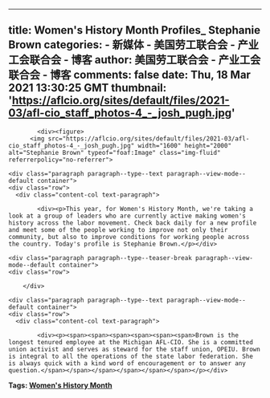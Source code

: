 
---
title: Women's History Month Profiles_ Stephanie Brown
categories: 
    - 新媒体
    - 美国劳工联合会 - 产业工会联合会 - 博客
author: 美国劳工联合会 - 产业工会联合会 - 博客
comments: false
date: Thu, 18 Mar 2021 13:30:25 GMT
thumbnail: 'https://aflcio.org/sites/default/files/2021-03/afl-cio_staff_photos-4_-_josh_pugh.jpg'
---

<div>   
<div class="paragraph paragraph--type--media paragraph--view-mode--default container">
    <div class="row">
      <div class="content-col media-paragraph">
    
            <div><figure>
          <img src="https://aflcio.org/sites/default/files/2021-03/afl-cio_staff_photos-4_-_josh_pugh.jpg" width="1600" height="2000" alt="Stephanie Brown" typeof="foaf:Image" class="img-fluid" referrerpolicy="no-referrer">



  </figure>

</div>
      
  </div>
    </div>
  </div>

    <div class="paragraph paragraph--type--text paragraph--view-mode--default container">
    <div class="row">
      <div class="content-col text-paragraph">
    
            <div><p>This year, for Women's History Month, we're taking a look at a group of leaders who are currently active making women's history across the labor movement. Check back daily for a new profile and meet some of the people working to improve not only their community, but also to improve conditions for working people across the country. Today's profile is Stephanie Brown.</p></div>
      
  </div>
    </div>
  </div>

    <div class="paragraph paragraph--type--teaser-break paragraph--view-mode--default container">
    <div class="row">
          
        </div>
  </div>

    <div class="paragraph paragraph--type--text paragraph--view-mode--default container">
    <div class="row">
      <div class="content-col text-paragraph">
    
            <div><p><span><span><span><span><span><span>Brown is the longest tenured employee at the Michigan AFL-CIO. She is a committed union activist and serves as steward for the staff union, OPEIU. Brown is integral to all the operations of the state labor federation. She is always quick with a kind word of encouragement or to answer any question.</span></span></span></span></span></span></p></div>
      
  </div>
    </div>
  </div>

<footer class="article-footer container">
  <div class="row">
    <div class="col-12">
      <p>
        <strong>
          Tags:
                      <span><a href="https://aflcio.org/tags/womens-history-month" property="schema:about" hreflang="en">Women's History Month</a></span>                  </strong>
      </p>
    </div>
  </div>
</footer>

    
</div>
            